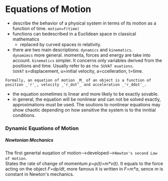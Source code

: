 # Equations of Motion
* describe the behavior of a physical system in terms of its motion as a function of time. `motion=f(time)`  
* functions can bedescribed in a Euclidean space in classical mathematics
  * replaced by curved spaces in relativity.  
* there are two main descriptions: `dynamics` and `kinematics`.  
`dynamimcs` more general. momenta, forces and energy are take into account.
`kinematics` simpler. It concerns only variables derived from the positions and time. Usually refer to as `the SUVAT euations`.  
`SUVAT` s=displacement, u=initial velocity, a=ccelleration, t=time.

`Formally, an equation of motion _M_ of an object is a function of position _'r'_, velocity _'r_dot'_ and acceleration _'r_ddot'_.`  
* the equation sometimes is linear and more likely to be exactly sovable.
* in general, the equation will be nonlinear and can not be solved exactly, approximations must be used. The soutions to nonlinear equations
 may show chaotic depending on how sensitive the system is to the innitial conditions.
 
 ### Dynamic Equations of Motion
 ##### Newtonian Mechanics
 The first genertal euqation of motion-->developed-->`Newton's second Law of motion`.  
 States the rate of change of momentum _p=p(t)=m*v(t)_. It equals to the force acting on the object _F=dp/dt_, more famous it is written in _F=m*a_, sence _m_ is constant in Newton's mechanics.
 
 
 
